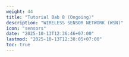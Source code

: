 ```yaml
---
weight: 44
title: "Tutorial Bab 8 (Ongoing)"
description: "WIRELESS SENSOR NETWORK (WSN)"
icon: "sensors"
date: "2025-10-13T12:36:46+07:00"
lastmod: "2025-10-13T12:38:05+07:00"
toc: true
---
```


